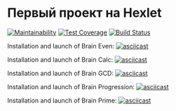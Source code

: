 # Первый проект на Hexlet

[![Maintainability](https://api.codeclimate.com/v1/badges/04eda393ff6a9ad9d38e/maintainability)](https://codeclimate.com/github/AleksVedenyev/frontend-project-lvl1/maintainability)
[![Test Coverage](https://api.codeclimate.com/v1/badges/04eda393ff6a9ad9d38e/test_coverage)](https://codeclimate.com/github/AleksVedenyev/frontend-project-lvl1/test_coverage)
[![Build Status](https://travis-ci.org/AleksVedenyev/frontend-project-lvl1.svg?branch=master)](https://travis-ci.org/AleksVedenyev/frontend-project-lvl1)

Installation and launch of Brain Even:
[![asciicast](https://asciinema.org/a/ZNTX8yHUsn2Qc0xK6odEiszIz.svg)](https://asciinema.org/a/ZNTX8yHUsn2Qc0xK6odEiszIz)

Installation and launch of Brain Calc:
[![asciicast](https://asciinema.org/a/I25fLFNeB3HvJn6Uk5PnUofyX.svg)](https://asciinema.org/a/I25fLFNeB3HvJn6Uk5PnUofyX)

Installation and launch of Brain GCD:
[![asciicast](https://asciinema.org/a/VfdFBV5aNV1IMKkboVOnjH0Wx.svg)](https://asciinema.org/a/VfdFBV5aNV1IMKkboVOnjH0Wx)

Installation and launch of Brain Progression:
[![asciicast](https://asciinema.org/a/uJ4wLCNwO1wW3yaIqN18X3l0Q.svg)](https://asciinema.org/a/uJ4wLCNwO1wW3yaIqN18X3l0Q)

Installation and launch of Brain Prime:
[![asciicast](https://asciinema.org/a/jhkRuRpt3eDu9gqVd6EZosUYm.svg)](https://asciinema.org/a/jhkRuRpt3eDu9gqVd6EZosUYm)